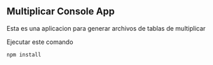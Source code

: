 

## Multiplicar Console App

Esta es una aplicacion para generar archivos de tablas de multiplicar

Ejecutar este comando 

```
npm install

```